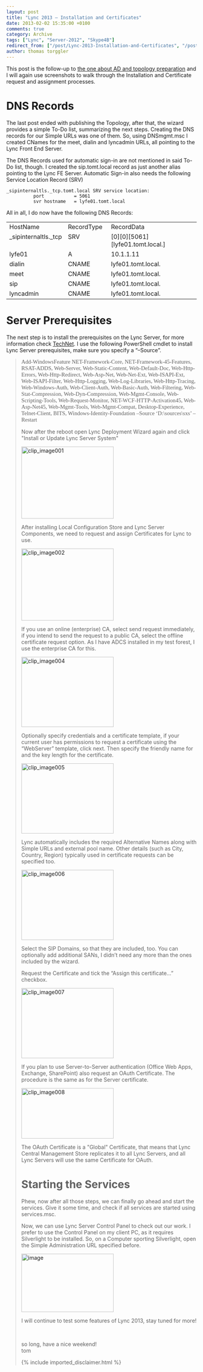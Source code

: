 ```yaml
---
layout: post
title: "Lync 2013 – Installation and Certificates"
date: 2013-02-02 15:35:00 +0100
comments: true
category: Archive
tags: ["Lync", "Server-2012", "Skype4B"]
redirect_from: ["/post/Lync-2013-Installation-and-Certificates", "/post/lync-2013-installation-and-certificates"]
author: thomas torggler
---
```

<!-- more -->
<p>This post is the follow-up to <a href="/post/Lync-2013-Prepare-AD-and-build-Topology.aspx" target="_blank">the one about AD and topology preparation</a> and I will again use screenshots to walk through the Installation and Certificate request and assignment processes.</p>  <h1>DNS Records</h1>  <p>The last post ended with publishing the Topology, after that, the wizard provides a simple To-Do list, summarizing the next steps. Creating the DNS records for our Simple URLs was one of them. So, using DNSmgmt.msc I created CNames for the meet, dialin and lyncadmin URLs, all pointing to the Lync Front End Server.</p>  <p>The DNS Records used for automatic sign-in are not mentioned in said To-Do list, though. I created the sip.tomt.local record as just another alias pointing to the Lync FE Server. Automatic Sign-in also needs the following Service Location Record (SRV)</p>  <p><code>_sipinternaltls._tcp.tomt.local SRV service location:     <br />&#160;&#160;&#160;&#160;&#160;&#160;&#160;&#160;&#160; port&#160;&#160;&#160;&#160;&#160;&#160;&#160;&#160;&#160;&#160; = 5061      <br />&#160;&#160;&#160;&#160;&#160;&#160;&#160;&#160;&#160; svr hostname&#160;&#160; = lyfe01.tomt.local</code></p>  <p>All in all, I do now have the following DNS Records:</p>  <table cellspacing="0" cellpadding="2" width="452" border="0"><tbody>     <tr>       <td valign="top" width="123">HostName</td>        <td valign="top" width="99">RecordType</td>        <td valign="top" width="228">RecordData</td>     </tr>      <tr>       <td valign="top" width="123">_sipinternaltls._tcp</td>        <td valign="top" width="99">SRV</td>        <td valign="top" width="228">[0][0][5061][lyfe01.tomt.local.]</td>     </tr>      <tr>       <td valign="top" width="123">lyfe01</td>        <td valign="top" width="99">A</td>        <td valign="top" width="228">10.1.1.11</td>     </tr>      <tr>       <td valign="top" width="123">dialin</td>        <td valign="top" width="99">CNAME</td>        <td valign="top" width="228">lyfe01.tomt.local.</td>     </tr>      <tr>       <td valign="top" width="123">meet</td>        <td valign="top" width="99">CNAME</td>        <td valign="top" width="228">lyfe01.tomt.local.</td>     </tr>      <tr>       <td valign="top" width="123">sip</td>        <td valign="top" width="99">CNAME</td>        <td valign="top" width="228">lyfe01.tomt.local.</td>     </tr>      <tr>       <td valign="top" width="123">lyncadmin</td>        <td valign="top" width="99">CNAME</td>        <td valign="top" width="228">lyfe01.tomt.local.</td>     </tr>   </tbody></table>  <h1>Server Prerequisites</h1>  <p>The next step is to install the prerequisites on the Lync Server, for more information check <a href="http://technet.microsoft.com/en-us/library/gg398588.aspx" target="_blank">TechNet</a>. I use the following PowerShell cmdlet to install Lync Server prerequisites, make sure you specify a “–Source”.</p>  <blockquote>   <p style="font-size: 11pt; font-family: calibri; margin: 0in"><span lang="de">Add-WindowsFeature </span><span lang="en-US">NET-Framework-Core, NET-Framework-45-Features, RSAT-ADDS, Web-Server, Web-Static-Content, Web-Default-Doc, Web-Http-Errors, Web-Http-Redirect, Web-Asp-Net, Web-Net-Ext, Web-ISAPI-Ext, Web-ISAPI-Filter, Web-Http-Logging, Web-Log-Libraries, Web-Http-Tracing, Web-Windows-Auth, Web-Client-Auth, Web-Basic-Auth, Web-Filtering, Web-Stat-Compression, Web-Dyn-Compression, Web-Mgmt-Console, Web-Scripting-Tools, Web-Request-Monitor, NET-WCF-HTTP-Activation45, Web-Asp-Net45, Web-Mgmt-Tools, Web-Mgmt-Compat, Desktop-Experience, Telnet-Client, BITS, Windows-Identity-Foundation –Source ‘D:\sources\sxs’ –Restart</span></code></p>  <p>Now after the reboot open Lync Deployment Wizard again and click &quot;Install or Update Lync Server System&quot;</p>  <p><a href="/assets/archive/clip_image001_5.png"><img title="clip_image001" style="border-top: 0px; border-right: 0px; border-bottom: 0px; border-left: 0px; display: inline" border="0" alt="clip_image001" src="/assets/archive/clip_image001_thumb_5.png" width="244" height="190" /></a></p>  <p>After installing Local Configuration Store and Lync Server Components, we need to request and assign Certificates for Lync to use.</p>  <p><a href="/assets/archive/clip_image002_3.png"><img title="clip_image002" style="border-top: 0px; border-right: 0px; border-bottom: 0px; border-left: 0px; display: inline" border="0" alt="clip_image002" src="/assets/archive/clip_image002_thumb_3.png" width="244" height="190" /></a></p>  <p>If you use an online (enterprise) CA, select send request immediately, if you intend to send the request to a public CA, select the offline certificate request option. As I have ADCS installed in my test forest, I use the enterprise CA for this.</p>  <p><a href="/assets/archive/clip_image004_2.png"><img title="clip_image004" style="border-top: 0px; border-right: 0px; border-bottom: 0px; border-left: 0px; display: inline" border="0" alt="clip_image004" src="/assets/archive/clip_image004_thumb_2.png" width="244" height="185" /></a></p>  <p>Optionally specify credentials and a certificate template, if your current user has permissions to request a certificate using the “WebServer” template, click next. Then specify the friendly name for and the key length for the certificate.</p>  <p><a href="/assets/archive/clip_image005_2.png"><img title="clip_image005" style="border-top: 0px; border-right: 0px; border-bottom: 0px; border-left: 0px; display: inline" border="0" alt="clip_image005" src="/assets/archive/clip_image005_thumb_2.png" width="244" height="185" /></a></p>  <p>Lync automatically includes the required Alternative Names along with Simple URLs and external pool name. Other details (such as City, Country, Region) typically used in certificate requests can be specified too.</p>  <p><a href="/assets/archive/clip_image006_1.png"><img title="clip_image006" style="border-top: 0px; border-right: 0px; border-bottom: 0px; border-left: 0px; display: inline" border="0" alt="clip_image006" src="/assets/archive/clip_image006_thumb_1.png" width="244" height="185" /></a></p>  <p>Select the SIP Domains, so that they are included, too. You can optionally add additional SANs, I didn’t need any more than the ones included by the wizard.</p>  <p>Request the Certificate and tick the “Assign this certificate…” checkbox.</p>  <p><a href="/assets/archive/clip_image007_2.png"><img title="clip_image007" style="border-top: 0px; border-right: 0px; border-bottom: 0px; border-left: 0px; display: inline" border="0" alt="clip_image007" src="/assets/archive/clip_image007_thumb_2.png" width="244" height="185" /></a></p>  <p>If you plan to use Server-to-Server authentication (Office Web Apps, Exchange, SharePoint) also request an OAuth Certificate. The procedure is the same as for the Server certificate.</p>  <p><a href="/assets/archive/clip_image008_2.png"><img title="clip_image008" style="border-top: 0px; border-right: 0px; border-bottom: 0px; border-left: 0px; display: inline" border="0" alt="clip_image008" src="/assets/archive/clip_image008_thumb_2.png" width="244" height="133" /></a></p>  <p>The OAuth Certificate is a &quot;Global&quot; Certificate, that means that Lync Central Management Store replicates it to all Lync Servers, and all Lync Servers will use the same Certificate for OAuth.</p>  <h1>Starting the Services</h1>  <p>Phew, now after all those steps, we can finally go ahead and start the services. Give it some time, and check if all services are started using services.msc.</p>  <p>Now, we can use Lync Server Control Panel to check out our work. I prefer to use the Control Panel on my client PC, as it requires Silverlight to be installed. So, on a Computer sporting Silverlight, open the Simple Administration URL specified before.</p>  <p><a href="/assets/archive/image_492.png"><img title="image" style="border-top: 0px; border-right: 0px; border-bottom: 0px; border-left: 0px; display: inline" border="0" alt="image" src="/assets/archive/image_thumb_490.png" width="244" height="154" /></a> </p>  <p>I will continue to test some features of Lync 2013, stay tuned for more!</p>  <p>&#160;</p>  <p>so long, have a nice weekend!   <br />tom</p>
{% include imported_disclaimer.html %}
